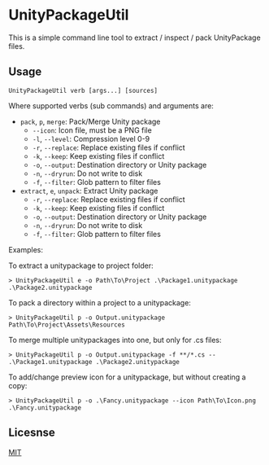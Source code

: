 # UnityPackageUtil

This is a simple command line tool to extract / inspect / pack UnityPackage files.

## Usage

```batch
UnityPackageUtil verb [args...] [sources]
```

Where supported verbs (sub commands) and arguments are:
- `pack`, `p`, `merge`: Pack/Merge Unity package
  - `--icon`: Icon file, must be a PNG file
  - `-l`, `--level`: Compression level 0-9
  - `-r`, `--replace`: Replace existing files if conflict
  - `-k`, `--keep`: Keep existing files if conflict
  - `-o`, `--output`: Destination directory or Unity package
  - `-n`, `--dryrun`: Do not write to disk
  - `-f`, `--filter`: Glob pattern to filter files
- `extract`, `e`, `unpack`: Extract Unity package
  - `-r`, `--replace`: Replace existing files if conflict
  - `-k`, `--keep`: Keep existing files if conflict
  - `-o`, `--output`: Destination directory or Unity package
  - `-n`, `--dryrun`: Do not write to disk
  - `-f`, `--filter`: Glob pattern to filter files

Examples:

To extract a unitypackage to project folder:
```batch
> UnityPackageUtil e -o Path\To\Project .\Package1.unitypackage .\Package2.unitypackage
```

To pack a directory within a project to a unitypackage:
```batch
> UnityPackageUtil p -o Output.unitypackage Path\To\Project\Assets\Resources
```

To merge multiple unitypackages into one, but only for .cs files:
```batch
> UnityPackageUtil p -o Output.unitypackage -f **/*.cs -- .\Package1.unitypackage .\Package2.unitypackage
```

To add/change preview icon for a unitypackage, but without creating a copy:
```batch
> UnityPackageUtil p -o .\Fancy.unitypackage --icon Path\To\Icon.png .\Fancy.unitypackage
```

## Licesnse

[MIT](LICENSE)